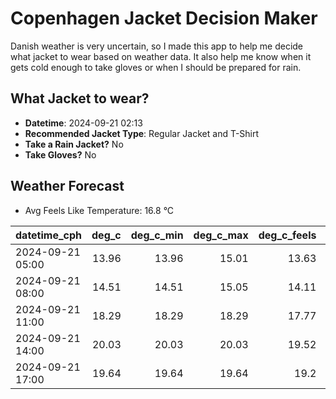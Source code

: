 
# Copenhagen Jacket Decision Maker

Danish weather is very uncertain, so I made this app to help me decide what jacket to wear based on weather data. 
It also help me know when it gets cold enough to take gloves or when I should be prepared for rain.

## What Jacket to wear?

- **Datetime**: 2024-09-21 02:13
- **Recommended Jacket Type**: Regular Jacket and T-Shirt
- **Take a Rain Jacket?** No
- **Take Gloves?** No

## Weather Forecast
- Avg Feels Like Temperature: 16.8 °C

| datetime_cph     |   deg_c |   deg_c_min |   deg_c_max |   deg_c_feels | weather   | wind   | rain   |
|:-----------------|--------:|------------:|------------:|--------------:|:----------|:-------|:-------|
| 2024-09-21 05:00 |   13.96 |       13.96 |       15.01 |         13.63 | Clouds    | Low    | None   |
| 2024-09-21 08:00 |   14.51 |       14.51 |       15.05 |         14.11 | Clouds    | Low    | None   |
| 2024-09-21 11:00 |   18.29 |       18.29 |       18.29 |         17.77 | Clouds    | Low    | None   |
| 2024-09-21 14:00 |   20.03 |       20.03 |       20.03 |         19.52 | Clouds    | Low    | None   |
| 2024-09-21 17:00 |   19.64 |       19.64 |       19.64 |         19.2  | Clouds    | Low    | None   |
        